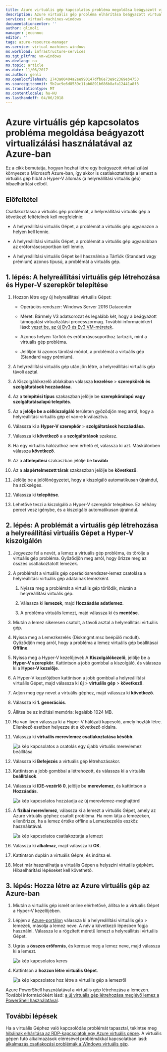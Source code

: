 ```yaml
---
title: Azure virtuális gép kapcsolatos probléma megoldása beágyazott virtualizálási használatával az Azure-ban |} Microsoft Docs
description: Azure virtuális gép probléma elhárítása beágyazott virtualizálási használatával az Azure-ban
services: virtual-machines-windows
documentationcenter: ''
author: glimoli
manager: jeconnoc
editor: ''
tags: azure-resource-manager
ms.service: virtual-machines-windows
ms.workload: infrastructure-services
ms.tgt_pltfrm: vm-windows
ms.devlang: na
ms.topic: article
ms.date: 11/06/2017
ms.author: genli
ms.openlocfilehash: 2743a00404a2ee990147dfb6e73e9c2369eb4753
ms.sourcegitcommit: 5b2ac9e6d8539c11ab0891b686b8afa12441a8f3
ms.translationtype: MT
ms.contentlocale: hu-HU
ms.lasthandoff: 04/06/2018
---
```

# <a name="troubleshoot-a-problem-azure-vm-by-using-nested-virtualization-in-azure"></a>Azure virtuális gép kapcsolatos probléma megoldása beágyazott virtualizálási használatával az Azure-ban

Ez a cikk bemutatja, hogyan hozhat létre egy beágyazott virtualizálási környezet a Microsoft Azure-ban, így akkor is csatlakoztathatja a lemezt a virtuális gép hibát a Hyper-V állomás (a helyreállítási virtuális gép) hibaelhárítási célból.

## <a name="prerequisite"></a>Előfeltétel

Csatlakoztassa a virtuális gép problémát, a helyreállítási virtuális gép a következő feltételnek kell megfelelnie:

-   A helyreállítási virtuális Gépet, a problémát a virtuális gép ugyanazon a helyen kell lennie.

-   A helyreállítási virtuális Gépet, a problémát a virtuális gép ugyanabban az erőforráscsoportban kell lennie.

-   A helyreállítási virtuális Gépet kell használnia a Tárfiók (Standard vagy prémium) azonos típusú, a problémát a virtuális gép.

## <a name="step-1-create-a-recovery-vm-and-install-hyper-v-role"></a>1. lépés: A helyreállítási virtuális gép létrehozása és Hyper-V szerepkör telepítése

1.  Hozzon létre egy új helyreállítási virtuális Gépet:

    -  Operációs rendszer: Windows Server 2016 Datacenter

    -  Méret: Bármely V3 adatsorozat és legalább két, hogy a beágyazott támogatási virtualizálási processzormag. További információkért lásd: [vezet be, az új Dv3 és Ev3 VM-méretek](https://azure.microsoft.com/blog/introducing-the-new-dv3-and-ev3-vm-sizes/).

    -  Azonos helyen Tárfiók és erőforráscsoporthoz tartozik, mint a virtuális gép probléma.

    -  Jelöljön ki azonos tárolási módot, a problémát a virtuális gép (Standard vagy prémium).

2.  A helyreállítási virtuális gép után jön létre, a helyreállítási virtuális gép távoli asztal.

3.  A Kiszolgálókezelő ablakában válassza **kezelése** > **szerepkörök és szolgáltatások hozzáadása**.

4.  Az a **telepítési típus** szakaszban jelölje be **szerepköralapú vagy szolgáltatásalapú telepítés**.

5.  Az a **jelölje be a célkiszolgáló** területen győződjön meg arról, hogy a helyreállítási virtuális gép el van-e kiválasztva.

6.  Válassza ki a **Hyper-V szerepkör** > **szolgáltatások hozzáadása**.

7.  Válassza ki **következő** a a **szolgáltatások** szakasz.

8.  Ha egy virtuális hálózathoz nem érhető el, válassza ki azt. Máskülönben válassza **következő**.

9.  Az a **áttelepítési** szakaszban jelölje be **tovább**

10. Az a **alapértelmezett tárak** szakaszban jelölje be **következő**.

11. Jelölje be a jelölőnégyzetet, hogy a kiszolgáló automatikusan újraindul, ha szükséges.

12. Válassza ki **telepítése**.

13. Lehetővé teszi a kiszolgáló a Hyper-V szerepkör telepítése. Ez néhány percet vesz igénybe, és a kiszolgáló automatikusan újraindul.

## <a name="step-2-create-the-problem-vm-on-the-recovery-vms-hyper-v-server"></a>2. lépés: A problémát a virtuális gép létrehozása a helyreállítási virtuális Gépet a Hyper-V kiszolgálón

1.  Jegyezze fel a nevét, a lemez a virtuális gép probléma, és törölje a virtuális gép probléma. Győződjön meg arról, hogy őrizze meg az összes csatlakoztatott lemezek. 

2.  A problémát a virtuális gép operációsrendszer-lemez csatolása a helyreállítási virtuális gép adatainak lemezként.

    1.  Nyissa meg a problémát a virtuális gép törlődik, miután a helyreállítási virtuális gép.

    2.  Válassza ki **lemezek**, majd **Hozzáadás adatlemez**.

    3.  A probléma virtuális lemezt, majd válassza ki és **mentése**.

3.  Miután a lemez sikeresen csatolt, a távoli asztal a helyreállítási virtuális gép.

4.  Nyissa meg a Lemezkezelés (Diskmgmt.msc beépülő modult). Győződjön meg arról, hogy a probléma a lemez virtuális gép beállításai **Offline**.

5.  Nyissa meg a Hyper-V kezelőjével: A **Kiszolgálókezelő**, jelölje be a **Hyper-V szerepkör**. Kattintson a jobb gombbal a kiszolgáló, és válassza ki a **Hyper-V kezelője**.

6.  A Hyper-V kezelőjében kattintson a jobb gombbal a helyreállítási virtuális Gépet, majd válassza ki **új** > **virtuális gép** > **következő**.

7.  Adjon meg egy nevet a virtuális géphez, majd válassza ki **következő**.

8.  Válassza ki **1. generációs**.

9.  Állítsa be az indítási memória: legalább 1024 MB.

10. Ha van ilyen válassza ki a Hyper-V hálózati kapcsoló, amely hozták létre. Ellenkező esetben helyezze át a következő oldalra.

11. Válassza ki **virtuális merevlemez csatlakoztatása később**.

    ![a kép kapcsolatos a csatolás egy újabb virtuális merevlemez beállítása](./media/troubleshoot-vm-by-use-nested-virtualization/attach-disk-later.png)

12. Válassza ki **Befejezés** a virtuális gép létrehozásakor.

13. Kattintson a jobb gombbal a létrehozott, és válassza ki a virtuális **beállítások**.

14. Válassza ki **IDE-vezérlő 0**, jelölje be **merevlemez**, és kattintson a **Hozzáadás**.

    ![a kép kapcsolatos hozzáadja az új merevlemez-meghajtóról](./media/troubleshoot-vm-by-use-nested-virtualization/create-new-drive.png)    

15. A **fizikai merevlemez**, válassza ki a lemezt a virtuális Gépet, amely az Azure virtuális géphez csatolt probléma. Ha nem látja a lemezeken, ellenőrizze, ha a lemez értéke offline a Lemezkezelés eszköz használatával.

    ![a kép kapcsolatos csatlakoztatja a lemezt](./media/troubleshoot-vm-by-use-nested-virtualization/mount-disk.png)  


17. Válassza ki **alkalmaz**, majd válassza ki **OK**.

18. Kattintson duplán a virtuális Gépre, és indítsa el.

19. Most már használhatja a virtuális Gépen a helyszíni virtuális gépként. Hibaelhárítási lépéseket kell követhető.

## <a name="step-3-re-create-your-azure-vm-in-azure"></a>3. lépés: Hozza létre az Azure virtuális gép az Azure-ban

1.  Miután a virtuális gép ismét online elérhetővé, állítsa le a virtuális Gépet a Hyper-V kezelőjében.

2.  Lépjen a [Azure-portálon](https://portal.azure.com) válassza ki a helyreállítási virtuális gép > lemezek, másolja a lemez neve. A név a következő lépésben fogja használni. Válassza le a rögzített méretű lemezt a helyreállítási virtuális Gépet.

3.  Ugrás a **összes erőforrás**, és keresse meg a lemez neve, majd válassza ki a lemezt.

     ![a kép kapcsolatos keres](./media/troubleshoot-vm-by-use-nested-virtualization/search-disk.png)     

4. Kattintson a **hozzon létre virtuális Gépet**.

     ![a kép kapcsolatos hoz létre a virtuális gép a lemezről](./media/troubleshoot-vm-by-use-nested-virtualization/create-vm-from-vhd.png) 

Azure PowerShell használatával a virtuális gép létrehozása a lemezen. További információkért lásd: [a új virtuális gép létrehozása meglévő lemez a PowerShell használatával](create-vm-specialized.md#create-the-new-vm). 

## <a name="next-steps"></a>További lépések

Ha a virtuális Géphez való kapcsolódás problémát tapasztal, tekintse meg [hibáinak elhárítása az RDP-kapcsolatok egy Azure virtuális gépre](troubleshoot-rdp-connection.md). A virtuális gépen futó alkalmazások elérésével problémákkal kapcsolatban lásd: [alkalmazás csatlakozási problémák a Windows virtuális gép](troubleshoot-app-connection.md).
